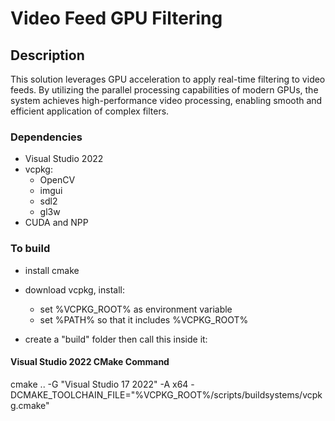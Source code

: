 # Video Feed GPU Filtering

## Description
This solution leverages GPU acceleration to apply real-time filtering to video feeds. By utilizing the parallel processing capabilities of modern GPUs, the system achieves high-performance video processing, enabling smooth and efficient application of complex filters.

### Dependencies
- Visual Studio 2022
- vcpkg: 
	- OpenCV
	- imgui
	- sdl2
	- gl3w
- CUDA and NPP

### To build
- install cmake
- download vcpkg, install:
	- set %VCPKG_ROOT% as environment variable
	- set %PATH% so that it includes %VCPKG_ROOT%

- create a "build" folder then call this inside it:
#### Visual Studio 2022 CMake Command
cmake .. -G "Visual Studio 17 2022" -A x64 -DCMAKE_TOOLCHAIN_FILE="%VCPKG_ROOT%/scripts/buildsystems/vcpkg.cmake"
